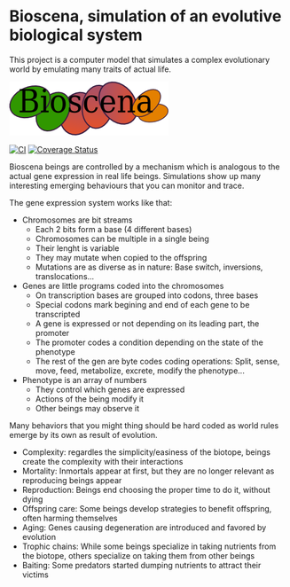 Bioscena, simulation of an evolutive biological system
======================================================

This project is a computer model that simulates a complex evolutionary world by emulating many traits of actual life.

![bioscenalogo](bioscenalogo.png)

[![CI](https://github.com/vokimon/bioscena/actions/workflows/main.yml/badge.svg)](https://github.com/vokimon/bioscena/actions/workflows/main.yml)
[![Coverage Status](https://coveralls.io/repos/github/vokimon/bioscena/badge.svg?branch=master)](https://coveralls.io/github/vokimon/bioscena?branch=master)

Bioscena beings are controlled by a mechanism which is analogous to the actual gene expression in real life beings.
Simulations show up many interesting emerging behaviours that you can monitor and trace.

The gene expression system works like that:

- Chromosomes are bit streams
	- Each 2 bits form a base (4 different bases)
	- Chromosomes can be multiple in a single being
	- Their lenght is variable
	- They may mutate when copied to the offspring
	- Mutations are as diverse as in nature: Base switch, inversions, translocations...
- Genes are little programs coded into the chromosomes
	- On transcription bases are grouped into codons, three bases
	- Special codons mark begining and end of each gene to be transcripted
	- A gene is expressed or not depending on its leading part, the promoter
	- The promoter codes a condition depending on the state of the phenotype
	- The rest of the gen are byte codes coding operations: Split, sense, move, feed, metabolize, excrete, modify the phenotype...
- Phenotype is an array of numbers
	- They control which genes are expressed
	- Actions of the being modify it
	- Other beings may observe it

Many behaviors that you might thing should be hard coded as world rules emerge by its own as result of evolution.

- Complexity: regardles the simplicity/easiness of the biotope, beings create the complexity with their interactions
- Mortality: Inmortals appear at first, but they are no longer relevant as reproducing beings appear
- Reproduction: Beings end choosing the proper time to do it, without dying
- Offspring care: Some beings develop strategies to benefit offspring, often harming themselves
- Aging: Genes causing degeneration are introduced and favored by evolution
- Trophic chains: While some beings specialize in taking nutrients from the biotope, others specialize on taking them from other beings
- Baiting: Some predators started dumping nutrients to attract their victims


